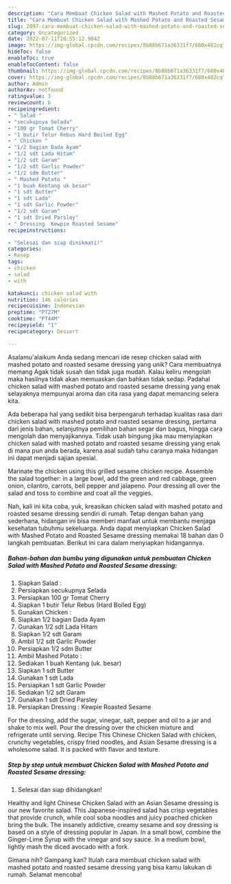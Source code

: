 ```yaml
---
description: "Cara Membuat Chicken Salad with Mashed Potato and Roasted Sesame dressing{ yang Menggugah Selera"
title: "Cara Membuat Chicken Salad with Mashed Potato and Roasted Sesame dressing{ yang Menggugah Selera"
slug: 2097-cara-membuat-chicken-salad-with-mashed-potato-and-roasted-sesame-dressing-yang-menggugah-selera
category: Uncategorized
date: 2022-07-11T20:55:12.904Z
image: https://img-global.cpcdn.com/recipes/8b88b671a36331f7/680x482cq70/chicken-salad-with-mashed-potato-and-roasted-sesame-dressing-foto-resep-utama.jpg
hideToc: false
enableToc: true
enableTocContent: false
thumbnail: https://img-global.cpcdn.com/recipes/8b88b671a36331f7/680x482cq70/chicken-salad-with-mashed-potato-and-roasted-sesame-dressing-foto-resep-utama.jpg
cover: https://img-global.cpcdn.com/recipes/8b88b671a36331f7/680x482cq70/chicken-salad-with-mashed-potato-and-roasted-sesame-dressing-foto-resep-utama.jpg
author: Admin
authorAv: notfound
ratingvalue: 3
reviewcount: 6
recipeingredient:
- " Salad "
- "secukupnya Selada"
- "100 gr Tomat Cherry"
- "1 butir Telur Rebus Hard Boiled Egg"
- " Chicken "
- "1/2 bagian Dada Ayam"
- "1/2 sdt Lada Hitam"
- "1/2 sdt Garam"
- "1/2 sdt Garlic Powder"
- "1/2 sdm Butter"
- " Mashed Potato "
- "1 buah Kentang uk besar"
- "1 sdt Butter"
- "1 sdt Lada"
- "1 sdt Garlic Powder"
- "1/2 sdt Garam"
- "1 sdt Dried Parsley"
- " Dressing  Kewpie Roasted Sesame"
recipeinstructions:

- "Selesai dan siap dinikmati!"
categories:
- Resep
tags:
- chicken
- salad
- with

katakunci: chicken salad with 
nutrition: 146 calories
recipecuisine: Indonesian
preptime: "PT27M"
cooktime: "PT44M"
recipeyield: "1"
recipecategory: Dessert

---
```



Asalamu'alaikum Anda sedang mencari ide resep chicken salad with mashed potato and roasted sesame dressing yang unik? Cara membuatnya memang Agak tidak susah dan tidak juga mudah. Kalau keliru mengolah maka hasilnya tidak akan memuaskan dan bahkan tidak sedap. Padahal chicken salad with mashed potato and roasted sesame dressing yang enak selayaknya mempunyai aroma dan cita rasa yang dapat memancing selera kita.


Ada beberapa hal yang sedikit bisa berpengaruh terhadap kualitas rasa dari chicken salad with mashed potato and roasted sesame dressing, pertama dari jenis bahan, selanjutnya pemilihan bahan segar dan bagus, hingga cara mengolah dan menyajikannya. Tidak usah bingung jika mau menyiapkan chicken salad with mashed potato and roasted sesame dressing yang enak di mana pun anda berada, karena asal sudah tahu caranya maka hidangan ini dapat menjadi sajian spesial.

Marinate the chicken using this grilled sesame chicken recipe. Assemble the salad together: in a large bowl, add the green and red cabbage, green onion, cilantro, carrots, bell pepper and jalapeno. Pour dressing all over the salad and toss to combine and coat all the veggies.


Nah, kali ini kita coba, yuk, kreasikan chicken salad with mashed potato and roasted sesame dressing sendiri di rumah. Tetap dengan bahan yang sederhana, hidangan ini bisa memberi manfaat untuk membantu menjaga kesehatan tubuhmu sekeluarga. Anda dapat menyiapkan Chicken Salad with Mashed Potato and Roasted Sesame dressing memakai 18 bahan dan 0 langkah pembuatan. Berikut ini cara dalam menyiapkan hidangannya.

<!--inarticleads1-->

##### Bahan-bahan dan bumbu yang digunakan untuk pembuatan Chicken Salad with Mashed Potato and Roasted Sesame dressing:

1. Siapkan  Salad :
1. Persiapkan secukupnya Selada
1. Persiapkan 100 gr Tomat Cherry
1. Siapkan 1 butir Telur Rebus (Hard Boiled Egg)
1. Gunakan  Chicken :
1. Siapkan 1/2 bagian Dada Ayam
1. Gunakan 1/2 sdt Lada Hitam
1. Siapkan 1/2 sdt Garam
1. Ambil 1/2 sdt Garlic Powder
1. Persiapkan 1/2 sdm Butter
1. Ambil  Mashed Potato :
1. Sediakan 1 buah Kentang (uk. besar)
1. Siapkan 1 sdt Butter
1. Gunakan 1 sdt Lada
1. Persiapkan 1 sdt Garlic Powder
1. Sediakan 1/2 sdt Garam
1. Gunakan 1 sdt Dried Parsley
1. Persiapkan  Dressing : Kewpie Roasted Sesame


For the dressing, add the sugar, vinegar, salt, pepper and oil to a jar and shake to mix well. Pour the dressing over the chicken mixture and refrigerate until serving. Recipe This Chinese Chicken Salad with chicken, crunchy vegetables, crispy fried noodles, and Asian Sesame dressing is a wholesome salad. It is packed with flavor and texture. 

<!--inarticleads2-->

##### Step by step untuk membuat Chicken Salad with Mashed Potato and Roasted Sesame dressing:


1. Selesai dan siap dihidangkan!

Healthy and light Chinese Chicken Salad with an Asian Sesame dressing is our new favorite salad. This Japanese-inspired salad has crisp vegetables that provide crunch, while cool soba noodles and juicy poached chicken bring the bulk. The insanely addictive, creamy sesame and soy dressing is based on a style of dressing popular in Japan. In a small bowl, combine the Ginger-Lime Syrup with the vinegar and soy sauce. In a medium bowl, lightly mash the diced avocado with a fork. 

Gimana nih? Gampang kan? Itulah cara membuat chicken salad with mashed potato and roasted sesame dressing yang bisa kamu lakukan di rumah. Selamat mencoba!
